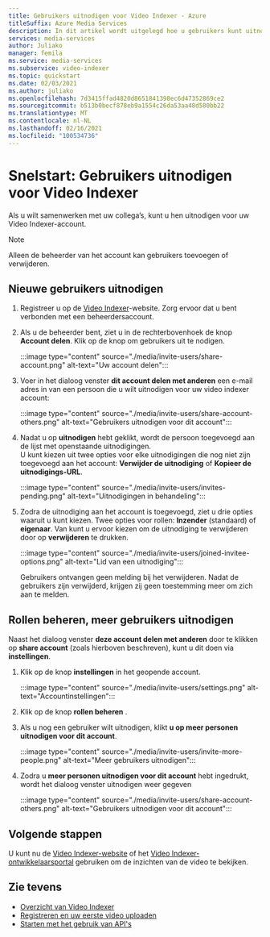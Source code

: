 ```yaml
---
title: Gebruikers uitnodigen voor Video Indexer - Azure
titleSuffix: Azure Media Services
description: In dit artikel wordt uitgelegd hoe u gebruikers kunt uitnodigen voor Video Indexer.
services: media-services
author: Juliako
manager: femila
ms.service: media-services
ms.subservice: video-indexer
ms.topic: quickstart
ms.date: 02/03/2021
ms.author: juliako
ms.openlocfilehash: 7d3415ffad4820d8651841398ec6d47352869ce2
ms.sourcegitcommit: b513b0becf878eb9a1554c26da53aa48d580bb22
ms.translationtype: MT
ms.contentlocale: nl-NL
ms.lasthandoff: 02/16/2021
ms.locfileid: "100534736"
---
```

# <a name="quickstart-invite-users-to-video-indexer"></a>Snelstart: Gebruikers uitnodigen voor Video Indexer

Als u wilt samenwerken met uw collega’s, kunt u hen uitnodigen voor uw Video Indexer-account. 

> [!NOTE]
> Alleen de beheerder van het account kan gebruikers toevoegen of verwijderen.

## <a name="invite-new-users"></a>Nieuwe gebruikers uitnodigen

1. Registreer u op de [Video Indexer](https://www.videoindexer.ai/)-website. Zorg ervoor dat u bent verbonden met een beheerdersaccount.
1. Als u de beheerder bent, ziet u in de rechterbovenhoek de knop **Account delen**. Klik op de knop om gebruikers uit te nodigen. 

    :::image type="content" source="./media/invite-users/share-account.png" alt-text="Uw account delen":::
1. Voer in het dialoog venster **dit account delen met anderen** een e-mail adres in van een persoon die u wilt uitnodigen voor uw video indexer account:

    :::image type="content" source="./media/invite-users/share-account-others.png" alt-text="Gebruikers uitnodigen voor dit account":::  
1. Nadat u op **uitnodigen** hebt geklikt, wordt de persoon toegevoegd aan de lijst met openstaande uitnodigingen. <br/>U kunt kiezen uit twee opties voor elke uitnodigingen die nog niet zijn toegevoegd aan het account: **Verwijder de uitnodiging** of **Kopieer de uitnodigings-URL**.

    :::image type="content" source="./media/invite-users/invites-pending.png" alt-text="Uitnodigingen in behandeling":::  
1. Zodra de uitnodiging aan het account is toegevoegd, ziet u drie opties waaruit u kunt kiezen. Twee opties voor rollen: **Inzender** (standaard) of **eigenaar**. Van kunt u ervoor kiezen om de uitnodiging te verwijderen door op **verwijderen** te drukken.

    :::image type="content" source="./media/invite-users/joined-invitee-options.png" alt-text="Lid van een uitnodiging":::  

    Gebruikers ontvangen geen melding bij het verwijderen. Nadat de gebruikers zijn verwijderd, krijgen zij geen toestemming meer om zich aan te melden.

## <a name="manage-roles-invite-more-users"></a>Rollen beheren, meer gebruikers uitnodigen

Naast het dialoog venster **deze account delen met anderen** door te klikken op **share account** (zoals hierboven beschreven), kunt u dit doen via **instellingen**.

1. Klik op de knop **instellingen** in het geopende account. 

    :::image type="content" source="./media/invite-users/settings.png" alt-text="Accountinstellingen":::  
1. Klik op de knop **rollen beheren** .
1. Als u nog een gebruiker wilt uitnodigen, klikt **u op meer personen uitnodigen voor dit account**.

    :::image type="content" source="./media/invite-users/invite-more-people.png" alt-text="Meer gebruikers uitnodigen":::  
1. Zodra u **meer personen uitnodigen voor dit account** hebt ingedrukt, wordt het dialoog venster uitnodigen weer gegeven
 
    :::image type="content" source="./media/invite-users/share-account-others.png" alt-text="Gebruikers uitnodigen voor dit account":::  

## <a name="next-steps"></a>Volgende stappen

U kunt nu de [Video Indexer-website](video-indexer-view-edit.md) of het [Video Indexer-ontwikkelaarsportal](video-indexer-use-apis.md) gebruiken om de inzichten van de video te bekijken.

## <a name="see-also"></a>Zie tevens

- [Overzicht van Video Indexer](video-indexer-overview.md)
- [Registreren en uw eerste video uploaden](video-indexer-get-started.md)
- [Starten met het gebruik van API's](video-indexer-use-apis.md)
